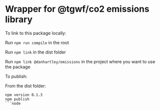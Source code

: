 # Wrapper for @tgwf/co2 emissions library

To link to this package locally:

Run `npm run compile` in the root

Run `npm link` in the dist folder

Run `npm link @danhartley/emissions` in the project where you want to use the package

To publish:

From the dist folder:

```node
npm version 0.1.3
npm publish
```node
